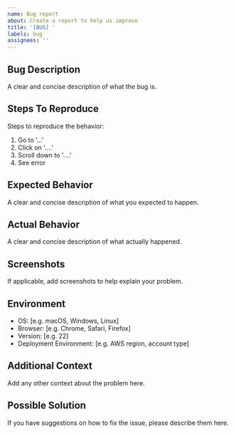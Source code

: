 ```yaml
---
name: Bug report
about: Create a report to help us improve
title: '[BUG] '
labels: bug
assignees: ''
---
```


## Bug Description
A clear and concise description of what the bug is.

## Steps To Reproduce
Steps to reproduce the behavior:
1. Go to '...'
2. Click on '....'
3. Scroll down to '....'
4. See error

## Expected Behavior
A clear and concise description of what you expected to happen.

## Actual Behavior
A clear and concise description of what actually happened.

## Screenshots
If applicable, add screenshots to help explain your problem.

## Environment
 - OS: [e.g. macOS, Windows, Linux]
 - Browser: [e.g. Chrome, Safari, Firefox]
 - Version: [e.g. 22]
 - Deployment Environment: [e.g. AWS region, account type]

## Additional Context
Add any other context about the problem here.

## Possible Solution
If you have suggestions on how to fix the issue, please describe them here.

